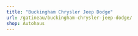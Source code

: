 ```yaml
---
title: "Buckingham Chrysler Jeep Dodge"
url: /gatineau/buckingham-chrysler-jeep-dodge/
shop: Autohaus
---
```

